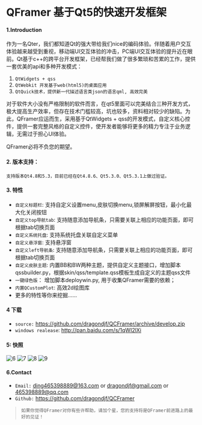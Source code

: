 QFramer 基于Qt5的快速开发框架
============
#### 1.Introduction

作为一名Qter，我们都知道Qt的强大带给我们nice的编码体验。伴随着用户交互体验越来越受到重视，移动端UI交互体验的冲击，PC端UI交互体验的提升近在眼前。Qt基于c++的跨平台开发框架，已经帮我们做了很多繁琐和苦累的工作，提供一套优美的api和多种开发模式： 
1. `QtWidgets + qss`    
2. `QtWebkit 开发基于web(html5)的桌面应用`         
3. `QtQuick技术，提供新一代描述语言类json的语言qml, 高效完美`        

对于软件大小没有严格限制的软件而言，在qt5里面可以完美结合三种开发方式，极大提高生产效率，但存在技术门槛较高，坑也较多，资料相对较少的缺陷。为此，QFramer应运而生，采用基于QtWidgets + qss的开发模式，自定义核心控件，提供一套完整风格的自定义控件，使开发者能够将更多的精力专注于业务逻辑，无需过于担心UI体验。

QFramer必将不负您的期望。
#### 2. 版本支持：
    支持版本Qt4.8和5.3，目前已经在Qt4.8.6、Qt5.3.0、Qt5.3.1上做过验证。
#### 3. 特性
+ `自定义标题栏`: 支持自定义设置menu,皮肤切换menu,锁屏解屏按钮，最小化最大化关闭按钮
+ `自定义top导航tab`:  支持随意添加导航条，只需要关联上相应的功能页面，即可根据tab切换页面
+ `自定义系统托盘`: 支持系统托盘关联自定义菜单
+ `自定义悬浮窗`: 支持悬浮窗
+ `自定义left导航条`: 支持随意添加导航条，只需要关联上相应的功能页面，即可根据tab切换页面
+ `自定义皮肤主题`:  内置BB和BW两种主题，提供自定义主题接口，增加脚本qssbuilder.py，根据skin/qss/template.qss模板生成自定义的主题qss文件
+ `一键绿色版`： 增加脚本deploywin.py,  用于收集QFramer需要的依赖；
+ `内置QCustomPlot`: 高效2d绘图库
+ 更多的特性等你来挖掘......

#### 4 下载
+ `source:` https://github.com/dragondjf/QCFramer/archive/develop.zip
+ `windows realease`: http://pan.baidu.com/s/1qWI2lXi

#### 5: 快照
![6](doc/v0.25_1.png)
![7](doc/v0.25_2.png)
![8](doc/v0.25_3.png)
![9](doc/v0.25_4.png)

#### 6.Contact
+ `Email:` ding465398889@163.com or dragondjf@gmail.com or 465398889@qq.com
+ `Github:` https://github.com/dragondjf/QCFramer

>  `如果你觉得QFramer对你有些许帮助，请加个星，您的支持将是QFramer前进路上的最好的见证！`
